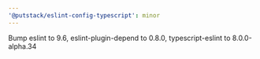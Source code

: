 ```yaml
---
'@putstack/eslint-config-typescript': minor
---
```


Bump eslint to 9.6, eslint-plugin-depend to 0.8.0, typescript-eslint to 8.0.0-alpha.34
